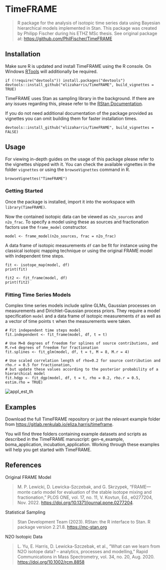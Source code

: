 # TimeFRAME
> R package for the analysis of isotopic time series data using Bayesian hierarchical models implemented in Stan.
> This package was created by Philipp Fischer during his ETHZ MSc thesis. See original package at: https://github.com/PhilFischer/TimeFRAME

## Installation
Make sure R is updated and install TimeFRAME using the R console. On Windows [RTools](https://cran.r-project.org/bin/windows/Rtools/) will additionally be required.
```
if (!require("devtools")) install.packages("devtools") 
devtools::install_github("elizaharris/TimeFRAME", build_vignettes = TRUE)
```

TimeFRAME uses Stan as sampling library in the background. If there are any issues regarding this, please refer to the [RStan Documentation](https://mc-stan.org/users/interfaces/rstan).

If you do not need additional documentation of the package provided as vignettes you can omit building them for faster installation times.
```
devtools::install_github("elizaharris/TimeFRAME", build_vignettes = FALSE)
```

## Usage
For viewing in-depth guides on the usage of this package please refer to the vignettes shipped with it.
You can check the available vignettes in the folder `vignettes` or using the `browseVignettes` command in R.
```
browseVignettes("TimeFRAME")
```

### Getting Started
Once the package is installed, import it into the workspace with `library(TimeFRAME)`.

Now the contained isotopic data can be viewed as `n2o_sources` and `n2o_frac`. To specify a model using these as sources and fractionation factors use the `frame_model` constructor.
```
model <- frame_model(n2o_sources, frac = n2o_frac)
```

A data frame of isotopic measurements `df` can be fit for instance using the classical isotopic mapping technique or using the original FRAME model with independent time steps.
```
fit <- isotope_map(model, df)
print(fit)

fit2 <- fit_frame(model, df)
print(fit2)
```

### Fitting Time Series Models

Complex time series models include spline GLMs, Gaussian processes on measurements and Dirichlet-Gaussian process priors. They require a model specification `model` and a data frame of isotopic measurements `df` as well as a vector of time points `t` when the measurements were taken. 

```
# Fit independent time steps model
fit.independent <- fit_frame(model, df, t = t)

# Use M=8 degrees of freedom for splines of source contributions, and M.r=4 degrees of freedom for fractionation
fit.splines <- fit_glm(model, df, t = t, M = 8, M.r = 4)

# Use scaled correlation length of rho=0.2 for source contribution and rho.r = 0.5 for fractionation, 
# but update these values according to the posterior probability of a hierarchical model
fit.hdgp <- fit_dgp(model, df, t = t, rho = 0.2, rho.r = 0.5, estim.rho = TRUE)
```

![appl_est_th](https://github.com/PhilFischer/TimeFRAME/assets/36499405/9b94e9af-80b4-44c4-80d2-d8a5dcc75e78)

## Examples

Download the full TimeFRAME repository or just the relevant example folder from https://gitlab.renkulab.io/eliza.harris/timeframe.

You will find three folders containing example datasets and scripts as described in the TimeFRAME manuscript: gen-e_example, boma_application, incubation_application. Working through these examples will help you get started with TimeFRAME.

## References

Original FRAME Model
> M. P. Lewicki, D. Lewicka-Szczebak, and G. Skrzypek, “FRAME—monte carlo model for evaluation of the stable isotope mixing and fractionation,” PLOS ONE, vol. 17, no. 11, V. Kovtun, Ed., e0277204, Nov. 2022. https://doi.org/10.1371/journal.pone.0277204.

Statistical Sampling
> Stan Development Team (2023). RStan: the R interface to Stan. R package version 2.21.8. https://mc-stan.org

N2O Isotopic Data
> L. Yu, E. Harris, D. Lewicka-Szczebak, et al., “What can we learn from N2O isotope data? – analytics, processes and modelling,” Rapid Communications in Mass Spectrometry, vol. 34, no. 20, Aug. 2020. https://doi.org/10.1002/rcm.8858
